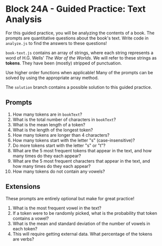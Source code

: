 # Block 24A - Guided Practice: Text Analysis

For this guided practice, you will be analyzing the contents of a book. The prompts are quantitative questions about the book's text. Write code in `analyze.js` to find the answers to these questions!

`book-text.js` contains an array of strings, where each string represents a word of H.G. Wells' _The War of the Worlds_. We will refer to these strings as **tokens**. They have been (mostly) stripped of punctuation.

Use higher order functions when applicable! Many of the prompts can be solved by using the appropriate array method.

The `solution` branch contains a possible solution to this guided practice.

## Prompts

1. How many tokens are in `bookText`?
2. What is the total number of characters in `bookText`?
3. What is the mean length of a token?
4. What is the length of the longest token?
5. How many tokens are longer than 4 characters?
6. How many tokens start with the letter "s" (case-insensitive)?
7. Do more tokens start with the letter "s" or "t"?
8. What are the 5 most frequent tokens that appear in the text, and how many times do they each appear?
9. What are the 5 most frequent characters that appear in the text, and how many times do they each appear?
10. How many tokens do not contain any vowels?

## Extensions

These prompts are entirely optional but make for great practice!

1. What is the most frequent vowel in the text?
2. If a token were to be randomly picked, what is the probability that token contains a vowel?
3. What is the mean and standard deviation of the number of vowels in each token?
4. This will require getting external data. What percentage of the tokens are verbs?